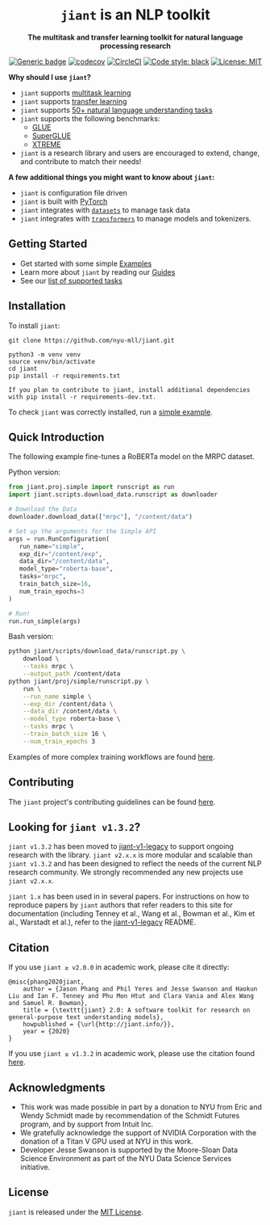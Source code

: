 <div align="center">

# `jiant` is an NLP toolkit
**The multitask and transfer learning toolkit for natural language processing research**

[![Generic badge](https://img.shields.io/github/v/release/nyu-mll/jiant)](https://shields.io/)
[![codecov](https://codecov.io/gh/nyu-mll/jiant/branch/master/graph/badge.svg)](https://codecov.io/gh/nyu-mll/jiant)
[![CircleCI](https://circleci.com/gh/nyu-mll/jiant/tree/master.svg?style=shield)](https://circleci.com/gh/nyu-mll/jiant/tree/master)
[![Code style: black](https://img.shields.io/badge/code%20style-black-000000.svg)](https://github.com/psf/black)
[![License: MIT](https://img.shields.io/badge/License-MIT-green.svg)](https://opensource.org/licenses/MIT)

</div>

**Why should I use `jiant`?**
- `jiant` supports [multitask learning](https://colab.research.google.com/github/nyu-mll/jiant/examples/notebooks/jiant_Multi_Task_Example.ipynb)
- `jiant` supports [transfer learning](https://colab.research.google.com/github/nyu-mll/jiant/examples/notebooks/jiant_STILTs_Example.ipynb)
- `jiant` supports [50+ natural language understanding tasks](./guides/tasks/supported_tasks.md)
- `jiant` supports the following benchmarks:
    - [GLUE](./guides/benchmarks/glue.md)
    - [SuperGLUE](./guides/benchmarks/superglue.md)
    - [XTREME](./guides/benchmarks/xtreme.md)
- `jiant` is a research library and users are encouraged to extend, change, and contribute to match their needs!

**A few additional things you might want to know about `jiant`:**
- `jiant` is configuration file driven
- `jiant` is built with [PyTorch](https://pytorch.org)
- `jiant` integrates with [`datasets`](https://github.com/huggingface/datasets) to manage task data
- `jiant` integrates with [`transformers`](https://github.com/huggingface/transformers) to manage models and tokenizers.

## Getting Started

* Get started with some simple [Examples](./examples)
* Learn more about `jiant` by reading our [Guides](./guides)
* See our [list of supported tasks](./guides/tasks/supported_tasks.md)

## Installation
To install `jiant`:
```
git clone https://github.com/nyu-mll/jiant.git

python3 -m venv venv
source venv/bin/activate
cd jiant
pip install -r requirements.txt
```
```
If you plan to contribute to jiant, install additional dependencies with pip install -r requirements-dev.txt.
```
To check `jiant` was correctly installed, run a [simple example](./examples/notebooks/simple_api_fine_tuning.ipynb).


## Quick Introduction
The following example fine-tunes a RoBERTa model on the MRPC dataset.

Python version:
```python
from jiant.proj.simple import runscript as run
import jiant.scripts.download_data.runscript as downloader

# Download the Data
downloader.download_data(["mrpc"], "/content/data")

# Set up the arguments for the Simple API
args = run.RunConfiguration(
   run_name="simple",
   exp_dir="/content/exp",
   data_dir="/content/data",
   model_type="roberta-base",
   tasks="mrpc",
   train_batch_size=16,
   num_train_epochs=3
)

# Run!
run.run_simple(args)
```

Bash version:
```bash
python jiant/scripts/download_data/runscript.py \
    download \
    --tasks mrpc \
    --output_path /content/data
python jiant/proj/simple/runscript.py \
    run \
    --run_name simple \
    --exp_dir /content/data \
    --data_dir /content/data \
    --model_type roberta-base \
    --tasks mrpc \
    --train_batch_size 16 \
    --num_train_epochs 3
```

Examples of more complex training workflows are found [here](./examples/).


## Contributing
The `jiant` project's contributing guidelines can be found [here](CONTRIBUTING.md).

## Looking for `jiant v1.3.2`?
`jiant v1.3.2` has been moved to [jiant-v1-legacy](https://github.com/nyu-mll/jiant-v1-legacy) to support ongoing research with the library. `jiant v2.x.x` is more modular and scalable than `jiant v1.3.2` and has been designed to reflect the needs of the current NLP research community. We strongly recommended any new projects use `jiant v2.x.x`.

`jiant 1.x` has been used in in several papers. For instructions on how to reproduce papers by `jiant` authors that refer readers to this site for documentation (including Tenney et al., Wang et al., Bowman et al., Kim et al., Warstadt et al.), refer to the [jiant-v1-legacy](https://github.com/nyu-mll/jiant-v1-legacy) README.

## Citation

If you use `jiant ≥ v2.0.0` in academic work, please cite it directly:

```
@misc{phang2020jiant,
    author = {Jason Phang and Phil Yeres and Jesse Swanson and Haokun Liu and Ian F. Tenney and Phu Mon Htut and Clara Vania and Alex Wang and Samuel R. Bowman},
    title = {\texttt{jiant} 2.0: A software toolkit for research on general-purpose text understanding models},
    howpublished = {\url{http://jiant.info/}},
    year = {2020}
}
```

If you use `jiant ≤ v1.3.2` in academic work, please use the citation found [here](https://github.com/nyu-mll/jiant-v1-legacy).

## Acknowledgments

- This work was made possible in part by a donation to NYU from Eric and Wendy Schmidt made
by recommendation of the Schmidt Futures program, and by support from Intuit Inc.
- We gratefully acknowledge the support of NVIDIA Corporation with the donation of a Titan V GPU used at NYU in this work.
- Developer Jesse Swanson is supported by the Moore-Sloan Data Science Environment as part of the NYU Data Science Services initiative.

## License
`jiant` is released under the [MIT License](https://github.com/nyu-mll/jiant/blob/master/LICENSE).
